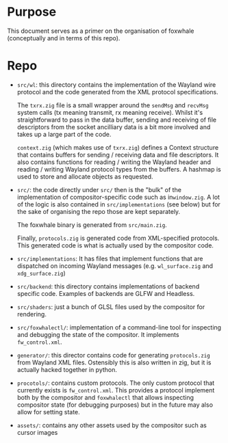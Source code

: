 # Purpose

This document serves as a primer on the organisation of foxwhale (conceptually and
in terms of this repo).

# Repo

- `src/wl`: this directory contains the implementation of the Wayland wire protocol
   and the code generated from the XML protocol specifications.
   
   The `txrx.zig` file is a small wrapper around the `sendMsg` and `recvMsg` system
   calls (tx meaning transmit, rx meaning receive). Whilst it's straightforward to
   pass in the data buffer, sending and receiving of file descriptors from the
   socket ancilliary data is a bit more involved and takes up a large part of the code.

   `context.zig` (which makes use of `txrx.zig`) defines a Context structure that
   contains buffers for sending / receiving data and file descriptors. It also 
   contains functions for reading / writing the Wayland header and reading / writing
   Wayland protocol types from the buffers. A hashmap is used to store and allocate
   objects as requested.

- `src/`: the code directly under `src/` then is the "bulk" of the implementation of
   compositor-specific code such as in`window.zig`. A lot of the logic is also contained
   in `src/implementations` (see below) but for the sake of organising the repo those
   are kept separately.

   The foxwhale binary is generated from `src/main.zig`.

   Finally, `protocols.zig` is generated code from XML-specified protocols. This generated
   code is what is actually used by the compositor code.

- `src/implementations`: It has files that implement functions that are dispatched on incoming
   Wayland messages (e.g. `wl_surface.zig` and `xdg_surface.zig`)

- `src/backend`: this directory contains implementations of backend specific code.
   Examples of backends are GLFW and Headless.

- `src/shaders`: just a bunch of GLSL files used by the compositor for rendering.

- `src/foxwhalectl/`: implementation of a command-line tool for inspecting and debugging
  the state of the compositor. It implements `fw_control.xml`.

- `generator/`: this director contains code for generating `protocols.zig` from Wayland XML
  files. Ostensibly this is also written in zig, but it is actually hacked together in python.

- `procotols/`: contains custom protocols. The only custom protocol that currently exists
   is `fw_control.xml`. This provides a protocol implement both by the compositor and
   `foxwhalectl` that allows inspecting compositor state (for debugging purposes) but
   in the future may also allow for setting state.

- `assets/`: contains any other assets used by the compositor such as cursor images